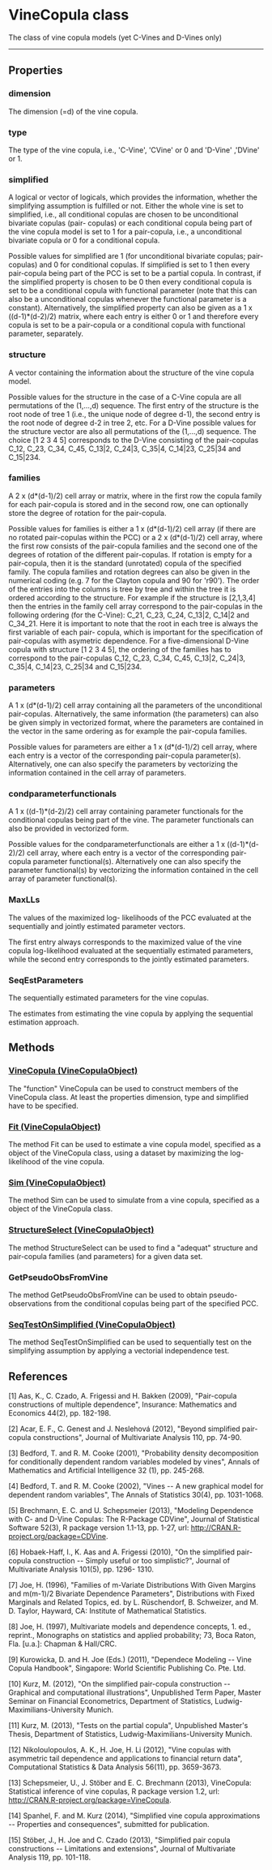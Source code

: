 # VineCopula class

The class of vine copula models (yet C-Vines and D-Vines only)

---
## Properties
### dimension
The dimension (=d) of the vine copula.
###   type
The type of the vine copula, i.e.,
                              'C-Vine', 'CVine' or 0 and 'D-Vine'
                              ,'DVine' or 1.
###   simplified
A logical or vector of logicals, which
                              provides the information, whether
                              the simplifying assumption is
                              fulfilled or not. Either the whole
                              vine is set to simplified, i.e., all
                              conditional copulas are chosen to be
                              unconditional bivariate copulas (pair-
                              copulas) or each conditional copula
                              being part of the vine copula
                              model is set to 1 for a pair-copula,
                              i.e., a unconditional bivariate
                              copula or 0 for a conditional
                              copula.
                              
Possible values for simplified are 1
                              (for unconditional bivariate
                              copulas; pair-copulas) and 0 for
                              conditional copulas. If simplified
                              is set to 1 then every pair-copula
                              being part of the PCC is set to be a
                              partial copula. In contrast, if the
                              simplified property is chosen to be
                              0 then every conditional copula is
                              set to be a conditional copula with
                              functional parameter (note that this
                              can also be a unconditional copulas
                              whenever the functional parameter is
                              a constant). Alternatively, the
                              simplified property can also be
                              given as a 1 x ((d-1)*(d-2)/2)
                              matrix, where each entry is either
                              0 or 1 and therefore every copula is
                              set to be a pair-copula or a
                              conditional copula with functional
                              parameter, separately.
###   structure
A vector containing the information
                              about the structure of the vine
                              copula model.
                              
Possible values for the structure in
                              the case of a C-Vine copula are all
                              permutations of the (1,...,d)
                              sequence. The first entry of the
                              structure is the root node of tree 1
                              (i.e., the unique node of degree d-1),
                              the second entry is the root node of
                              degree d-2 in tree 2, etc.
                              For a D-Vine possible values for the
                              structure vector are also all
                              permutations of the (1,...,d)
                              sequence. The choice [1 2 3 4 5]
                              corresponds to the D-Vine consisting
                              of the pair-copulas C_12, C_23,
                              C_34, C_45, C_13|2, C_24|3, C_35|4,
                              C_14|23, C_25|34 and C_15|234.
### families
A 2 x (d*(d-1)/2) cell array or
                              matrix, where in the first row the
                              copula family for each pair-copula
                              is stored and in the second row, one
                              can optionally store the degree of
                              rotation for the pair-copula.
                              
Possible values for families is either
                              a 1 x (d*(d-1)/2) cell array (if there
                              are no rotated pair-copulas within the
                              PCC) or a 2 x (d*(d-1)/2) cell array,
                              where the first row consists of the
                              pair-copula families and the second
                              one of the degrees of rotation of the
                              different pair-copulas. If rotation is
                              empty for a pair-copula, then it is
                              the standard (unrotated) copula of
                              the specified family.
                              The copula families and rotation
                              degrees can also be given in the
                              numerical coding (e.g. 7 for the
                              Clayton copula and 90 for 'r90').
                              The order of the entries into the
                              columns is tree by tree and within
                              the tree it is ordered according to
                              the structure. For example if the
                              structure is [2,1,3,4] then the
                              entries in the family cell array
                              correspond to the pair-copulas in the
                              following ordering (for the C-Vine):
                              C_21, C_23, C_24, C_13|2, C_14|2 and
                              C_34_21. Here it is important to note
                              that the root in each tree is always
                              the first variable of each pair-
                              copula, which is important for the
                              specification of pair-copulas with
                              asymetric dependence. For a
                              five-dimensional D-Vine copula with
                              structure [1 2 3 4 5], the ordering
                              of the families has to correspond to
                              the pair-copulas C_12, C_23, C_34,
                              C_45, C_13|2, C_24|3, C_35|4,
                              C_14|23, C_25|34 and C_15|234.
###   parameters
A 1 x (d*(d-1)/2) cell array
                              containing all the parameters of the
                              unconditional pair-copulas.
                              Alternatively,  the same information
                              (the parameters) can also be given
                              simply in vectorized format, where
                              the parameters are contained in the
                              vector in the same ordering as for
                              example the pair-copula families.
                              
Possible values for parameters are
                              either a 1 x (d*(d-1)/2) cell array,
                              where each entry is a vector of the
                              corresponding pair-copula
                              parameter(s). Alternatively, one can
                              also specify the parameters by
                              vectorizing the information contained
                              in the cell array of parameters.
###   condparameterfunctionals
A 1 x ((d-1)*(d-2)/2) cell array
                              containing parameter functionals for
                              the conditional copulas being part
                              of the vine. The parameter
                              functionals can also be provided in
                              vectorized form.
                              
Possible values for the
                              condparameterfunctionals are either a
                              1 x ((d-1)*(d-2)/2) cell array, where
                              each entry is a vector of the
                              corresponding pair-copula parameter
                              functional(s). Alternatively one can
                              also specify the parameter
                              functional(s) by vectorizing the
                              information contained in the cell
                              array of parameter functional(s).
### MaxLLs
The values of the maximized log-
                              likelihoods of the PCC evaluated at
                              the sequentially and jointly
                              estimated parameter vectors.
                              
The first entry always corresponds to
                              the maximized value of the vine copula
                              log-likelihood evaluated at the
                              sequentially estimated parameters,
                              while the second entry corresponds to
                              the jointly estimated parameters.
### SeqEstParameters
The sequentially estimated
                              parameters for the vine copulas.
                              
The estimates from estimating the
                              vine copula by applying the
                              sequential estimation approach.

## Methods
###  [VineCopula (VineCopulaObject)](VineCopula_Constructor.md)
The "function" VineCopula can be
                              used to construct members of the
                              VineCopula class. At least the
                              properties dimension, type and
                              simplified have to be specified.
###   [Fit (VineCopulaObject)](VineCopula_Fit.md)
The method Fit can be used to
                              estimate a vine copula model,
                              specified as a object of the
                              VineCopula class, using a dataset by
                              maximizing the log-likelihood of the
                              vine copula.
###  [Sim (VineCopulaObject)](VineCopula_Sim.md)
The method Sim can be used to
                              simulate from a vine copula,
                              specified as a object of the
                              VineCopula class.
###  [StructureSelect (VineCopulaObject)](VineCopula_StructureSelect.md)
The method StructureSelect can be
                              used to find a "adequat" structure
                              and pair-copula families (and
                              parameters) for a given data set.
###  GetPseudoObsFromVine
The method GetPseudoObsFromVine can
                              be used to obtain pseudo-
                              observations from the conditional
                              copulas being part of the specified
                              PCC.
###  [SeqTestOnSimplified (VineCopulaObject)](VineCopula_SeqTestOnSimplified.md)
The method SeqTestOnSimplified can
                              be used to sequentially test on the
                              simplifying assumption by applying
                              a vectorial independence test.
    
## References
[1]  Aas, K., C. Czado, A. Frigessi and H. Bakken (2009), "Pair-copula constructions of multiple dependence", Insurance: Mathematics and Economics 44(2), pp. 182-198.

 [2]  Acar, E. F., C. Genest and J. Neslehová (2012), "Beyond simplified pair-copula constructions", Journal of Multivariate Analysis 110, pp. 74-90.
 
 [3]  Bedford, T. and R. M. Cooke (2001), "Probability density decomposition for conditionally dependent random variables modeled by vines", Annals of Mathematics and Artificial Intelligence 32 (1), pp. 245-268.
 
 [4]  Bedford, T. and R. M. Cooke (2002), "Vines -- A new graphical model for dependent random variables", The Annals of Statistics 30(4), pp. 1031-1068.
 
 [5]  Brechmann, E. C. and U. Schepsmeier (2013), "Modeling Dependence with C- and D-Vine Copulas: The R-Package CDVine", Journal of Statistical Software 52(3), R package version 1.1-13, pp. 1-27, url: http://CRAN.R-project.org/package=CDVine.
 
 [6]  Hobaek-Haff, I., K. Aas and A. Frigessi (2010), "On the simplified pair-copula construction -- Simply useful or too simplistic?", Journal of Multivariate Analysis 101(5), pp. 1296- 1310.
 
 [7]  Joe, H. (1996), "Families of m-Variate Distributions With Given Margins and m(m-1)/2 Bivariate Dependence Parameters", Distributions with Fixed Marginals and Related Topics, ed. by L. Rüschendorf, B. Schweizer, and M. D. Taylor, Hayward, CA: Institute of Mathematical Statistics.
 
 [8]  Joe, H. (1997), Multivariate models and dependence concepts, 1. ed., reprint., Monographs on statistics and applied probability; 73, Boca Raton, Fla. [u.a.]: Chapman & Hall/CRC.
 
 [9]  Kurowicka, D. and H. Joe (Eds.) (2011), "Dependece Modeling -- Vine Copula Handbook", Singapore: World Scientific Publishing Co. Pte. Ltd.
 
 [10] Kurz, M. (2012), "On the simplified pair-copula construction -- Graphical and computational illustrations", Unpublished Term Paper, Master Seminar on Financial Econometrics, Department of Statistics, Ludwig-Maximilians-University Munich.
 
 [11] Kurz, M. (2013), "Tests on the partial copula", Unpublished Master's Thesis, Department of Statistics, Ludwig-Maximilians-University Munich.
 
 [12] Nikoloulopoulos, A. K., H. Joe, H. Li (2012), "Vine copulas with asymmetric tail dependence and applications to financial return data", Computational Statistics & Data Analysis 56(11), pp. 3659-3673.
 
 [13] Schepsmeier, U., J. Stöber and E. C. Brechmann (2013), VineCopula: Statistical inference of vine copulas, R package version 1.2, url: http://CRAN.R-project.org/package=VineCopula.
 
 [14] Spanhel, F. and M. Kurz (2014), "Simplified vine copula approximations -- Properties and consequences", submitted for publication. 
 
 [15] Stöber, J., H. Joe and C. Czado (2013), "Simplified pair copula constructions -- Limitations and extensions", Journal of Multivariate Analysis 119, pp. 101-118.

